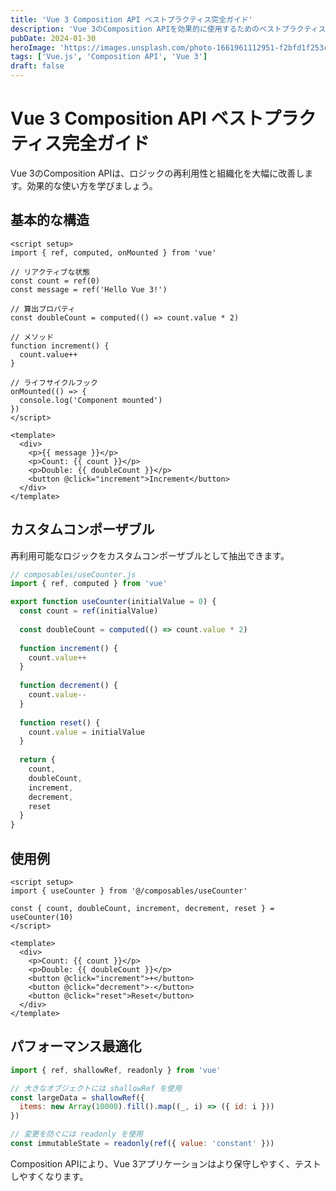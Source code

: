 ```yaml
---
title: 'Vue 3 Composition API ベストプラクティス完全ガイド'
description: 'Vue 3のComposition APIを効果的に使用するためのベストプラクティスとパターンを詳しく解説します。'
pubDate: 2024-01-30
heroImage: 'https://images.unsplash.com/photo-1661961112951-f2bfd1f253ce?w=800&h=400&fit=crop'
tags: ['Vue.js', 'Composition API', 'Vue 3']
draft: false
---
```


# Vue 3 Composition API ベストプラクティス完全ガイド

Vue 3のComposition APIは、ロジックの再利用性と組織化を大幅に改善します。効果的な使い方を学びましょう。

## 基本的な構造

```vue
<script setup>
import { ref, computed, onMounted } from 'vue'

// リアクティブな状態
const count = ref(0)
const message = ref('Hello Vue 3!')

// 算出プロパティ
const doubleCount = computed(() => count.value * 2)

// メソッド
function increment() {
  count.value++
}

// ライフサイクルフック
onMounted(() => {
  console.log('Component mounted')
})
</script>

<template>
  <div>
    <p>{{ message }}</p>
    <p>Count: {{ count }}</p>
    <p>Double: {{ doubleCount }}</p>
    <button @click="increment">Increment</button>
  </div>
</template>
```

## カスタムコンポーザブル

再利用可能なロジックをカスタムコンポーザブルとして抽出できます。

```javascript
// composables/useCounter.js
import { ref, computed } from 'vue'

export function useCounter(initialValue = 0) {
  const count = ref(initialValue)
  
  const doubleCount = computed(() => count.value * 2)
  
  function increment() {
    count.value++
  }
  
  function decrement() {
    count.value--
  }
  
  function reset() {
    count.value = initialValue
  }
  
  return {
    count,
    doubleCount,
    increment,
    decrement,
    reset
  }
}
```

## 使用例

```vue
<script setup>
import { useCounter } from '@/composables/useCounter'

const { count, doubleCount, increment, decrement, reset } = useCounter(10)
</script>

<template>
  <div>
    <p>Count: {{ count }}</p>
    <p>Double: {{ doubleCount }}</p>
    <button @click="increment">+</button>
    <button @click="decrement">-</button>
    <button @click="reset">Reset</button>
  </div>
</template>
```

## パフォーマンス最適化

```javascript
import { ref, shallowRef, readonly } from 'vue'

// 大きなオブジェクトには shallowRef を使用
const largeData = shallowRef({
  items: new Array(10000).fill().map((_, i) => ({ id: i }))
})

// 変更を防ぐには readonly を使用
const immutableState = readonly(ref({ value: 'constant' }))
```

Composition APIにより、Vue 3アプリケーションはより保守しやすく、テストしやすくなります。